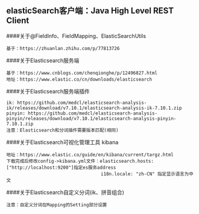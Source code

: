 ## elasticSearch客户端：Java High Level REST Client

####关于@FieldInfo、FieldMapping、ElasticSearchUtils
````
基于：https://zhuanlan.zhihu.com/p/77813726
````


####关于Elasticsearch服务端
````
基于：https://www.cnblogs.com/chenqionghe/p/12496827.html
地址：https://www.elastic.co/cn/downloads/elasticsearch
````

####关于Elasticsearch服务端插件
~~~~
ik: https://github.com/medcl/elasticsearch-analysis-ik/releases/download/v7.10.1/elasticsearch-analysis-ik-7.10.1.zip
pinyin: https://github.com/medcl/elasticsearch-analysis-pinyin/releases/download/v7.10.1/elasticsearch-analysis-pinyin-7.10.1.zip
注意：Elasticsearch和分词插件需要版本匹配(相同) 
~~~~

####关于Elasticsearch可视化管理工具 kibana
````
地址：https://www.elastic.co/guide/en/kibana/current/targz.html
下载完成后修改config->kibana.yml文件：elasticsearch.hosts: ["http://localhost:9200"]指定es服务address
                                   i18n.locale: "zh-CN" 指定显示语言为中文

````

####关于Elasticsearch自定义分词(ik、拼音组合)
````
注意：自定义分词在Mapping的Setting部分设置
````